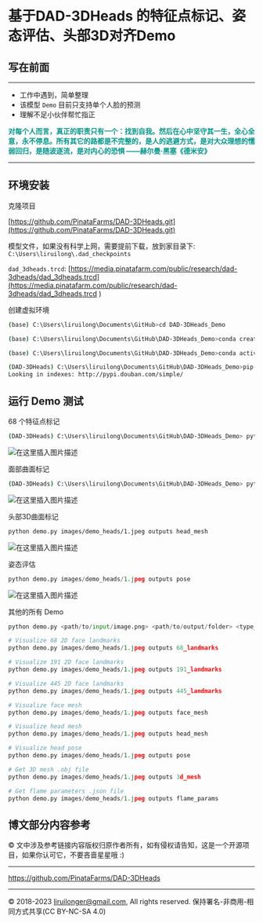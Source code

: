 # 基于DAD-3DHeads 的特征点标记、姿态评估、头部3D对齐Demo

## 写在前面

***
+ 工作中遇到，简单整理
+ 该模型 `Demo` 目前只支持单个人脸的预测
+ 理解不足小伙伴帮忙指正


**<font color="009688"> 对每个人而言，真正的职责只有一个：找到自我。然后在心中坚守其一生，全心全意，永不停息。所有其它的路都是不完整的，是人的逃避方式，是对大众理想的懦弱回归，是随波逐流，是对内心的恐惧 ——赫尔曼·黑塞《德米安》**</font>

***

## 环境安装

克隆项目

[https://github.com/PinataFarms/DAD-3DHeads.git](https://github.com/PinataFarms/DAD-3DHeads.git)


模型文件，如果没有科学上网，需要提前下载，放到家目录下: `C:\Users\liruilong\.dad_checkpoints`


`dad_3dheads.trcd`: [https://media.pinatafarm.com/public/research/dad-3dheads/dad_3dheads.trcd](https://media.pinatafarm.com/public/research/dad-3dheads/dad_3dheads.trcd
)


创建虚拟环境
```bash
(base) C:\Users\liruilong\Documents\GitHub>cd DAD-3DHeads_Demo

(base) C:\Users\liruilong\Documents\GitHub\DAD-3DHeads_Demo>conda create --name DAD-3DHeads python=3.8

(base) C:\Users\liruilong\Documents\GitHub\DAD-3DHeads_Demo>conda activate DAD-3DHeads

(DAD-3DHeads) C:\Users\liruilong\Documents\GitHub\DAD-3DHeads_Demo>pip install -r requirements.txt  -i http://pypi.douban.com/simple/ --trusted-host pypi.douban.com
Looking in indexes: http://pypi.douban.com/simple/
```
## 运行 Demo 测试

68 个特征点标记

```bash
(DAD-3DHeads) C:\Users\liruilong\Documents\GitHub\DAD-3DHeads_Demo> python demo.py images\\demo_heads\\1.jpeg outputs 68_landmarks
```
![在这里插入图片描述](https://img-blog.csdnimg.cn/4ac370c1ab3b4b7bbfd3a2236170f3b4.png)


面部曲面标记
```bash
(DAD-3DHeads) C:\Users\liruilong\Documents\GitHub\DAD-3DHeads_Demo> python demo.py images/demo_heads/1.jpeg outputs face_mesh
```
![在这里插入图片描述](https://img-blog.csdnimg.cn/b64462fecc694a999ed891c320f18c2c.png)

头部3D曲面标记
```bash
python demo.py images/demo_heads/1.jpeg outputs head_mesh
```
![在这里插入图片描述](https://img-blog.csdnimg.cn/0841956e76d641aeaa6cd3c8ed36839f.png)

姿态评估
```py
python demo.py images/demo_heads/1.jpeg outputs pose
```

![在这里插入图片描述](https://img-blog.csdnimg.cn/7b8a6e66e2af424590ad8c5cf1c5142b.png)


其他的所有 Demo



```py
python demo.py <path/to/input/image.png> <path/to/output/folder> <type_of_output>

# Visualize 68 2D face landmarks
python demo.py images/demo_heads/1.jpeg outputs 68_landmarks

# Visualize 191 2D face landmarks
python demo.py images/demo_heads/1.jpeg outputs 191_landmarks

# Visualize 445 2D face landmarks
python demo.py images/demo_heads/1.jpeg outputs 445_landmarks

# Visualize face mesh
python demo.py images/demo_heads/1.jpeg outputs face_mesh

# Visualize head mesh
python demo.py images/demo_heads/1.jpeg outputs head_mesh

# Visualize head pose
python demo.py images/demo_heads/1.jpeg outputs pose

# Get 3D mesh .obj file
python demo.py images/demo_heads/1.jpeg outputs 3d_mesh

# Get flame parameters .json file
python demo.py images/demo_heads/1.jpeg outputs flame_params
```



## 博文部分内容参考

© 文中涉及参考链接内容版权归原作者所有，如有侵权请告知，这是一个开源项目，如果你认可它，不要吝啬星星哦 :)


***
https://github.com/PinataFarms/DAD-3DHeads

***

© 2018-2023 liruilonger@gmail.com, All rights reserved. 保持署名-非商用-相同方式共享(CC BY-NC-SA 4.0)
